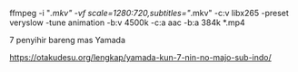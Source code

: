 ffmpeg -i "*.mkv" -vf scale=1280:720,subtitles="*.mkv" -c:v libx265 -preset veryslow -tune animation -b:v 4500k -c:a aac -b:a 384k *.mp4


7 penyihir bareng mas Yamada

https://otakudesu.org/lengkap/yamada-kun-7-nin-no-majo-sub-indo/

